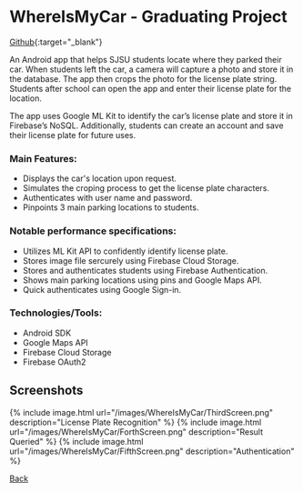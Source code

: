 # WhereIsMyCar - Graduating Project

[Github](https://github.com/Jackbui96/WhereIsMyCar){:target="_blank"}

An Android app that helps SJSU students locate where they parked their car. When students left the car, a camera will capture a photo and store it in the database. The app then crops the photo for the license plate string. Students after school can open the app and enter their license plate for the location.

The app uses Google ML Kit to identify the car’s license plate and store it in Firebase’s NoSQL. Additionally, students can create an account and save their license plate for future uses.

### Main Features:
 - Displays the car's location upon request.
 - Simulates the croping process to get the license plate characters.
 - Authenticates with user name and password.
 - Pinpoints 3 main parking locations to students.

### Notable performance specifications:
 - Utilizes ML Kit API to confidently identify license plate.
 - Stores image file sercurely using Firebase Cloud Storage.
 - Stores and authenticates students using Firebase Authentication.
 - Shows main parking locations using pins and Google Maps API.
 - Quick authenticates using Google Sign-in.

### Technologies/Tools:
 - Android SDK
 - Google Maps API
 - Firebase Cloud Storage
 - Firebase OAuth2

## Screenshots
{% include image.html url="/images/WhereIsMyCar/ThirdScreen.png" description="License Plate Recognition" %}
{% include image.html url="/images/WhereIsMyCar/ForthScreen.png" description="Result Queried" %}
{% include image.html url="/images/WhereIsMyCar/FifthScreen.png" description="Authentication" %}

[Back](/)